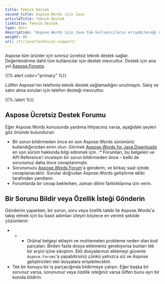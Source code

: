 ```yaml
---
title: Teknik Destek
second_title: Aspose.Words için Java
articleTitle: Teknik Destek
linktitle: Teknik Destek
type: docs
description: "Aspose.Words için Java tüm kullanıcıların erişebileceği ücretsiz teknik destek sağlar. Lütfen sorununuzu, sorunuzu veya özellik isteğinizi Aspose Ücretsiz Destek Forumu aracılığıyla bildiririn."
weight: 80
url: /tr/java/technical-support/
---
```


Aspose tüm ürünler için sınırsız ücretsiz teknik destek sağlar. Değerlendirme dahil tüm kullanıcılar için destek mevcuttur. Destek için ana yol [Aspose.Forums](https://forum.aspose.com/c/words/8).

{{% alert color="primary" %}}

Lütfen Aspose'nin telefonla teknik destek sağlamadığını unutmayın. Satış ve satın alma soruları için telefon desteği mevcuttur.

{{% /alert %}}

## Aspose Ücretsiz Destek Forumu

Eğer Aspose.Words konusunda yardıma ihtiyacınız varsa, aşağıdaki şeyleri göz önünde bulundurun:

* Bir sorun bildirmeden önce en son Aspose.Words sürümünü kullandığınızdan emin olun. Görmek [Aspose.Words for Java Downloads](https://releases.aspose.com/words/java/) en son sürüm hakkında bilgi edinmek için.
:* Forumları, bu belgeleri ve API Reference'i inceleyin bir sorun bildirmeden önce – belki de sorununuz daha önce cevaplanmıştır.
* Sorununuzu [Aspose.Words Forum](https://forum.aspose.com/c/words/8)'a gönderin, ve birkaç saat içinde cevaplanacaktır. Sorular doğrudan Aspose.Words geliştirme ekibi tarafından yanıtlanır.
* Forumlarda bir cevap beklerken, zaman dilimi farklılıklarına izin verin.

## Bir Sorunu Bildir veya Özellik İsteği Gönderin

Gönderim yaparken, bir sorun, soru veya özellik talebi ile Aspose.Words'a takip etmek için bu basit adımları izleyin böylece en verimli şekilde çözümlenir:

* * * Orijinal belgeyi ekleyin ve muhtemelen probleme neden olan kod parçaları. Birden fazla dosya eklemeniz gerekiyorsa bunları tek bir arşivi içine sıkıştırın. Ekli dosyalarınızı eklemeyi güvenle `Aspose.Forums`'a yapabilirsiniz çünkü yalnızca siz ve Aspose geliştiricileri ekli dosyalara erişebilecektir.
* Tek bir konuyu bir iş parçacığında bildirmeye çalışın. Eğer başka bir sorunuz varsa, sorununuz veya özellik isteğiniz varsa lütfen bunu ayrı bir konıda bildirin.
